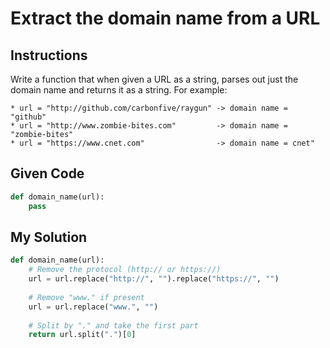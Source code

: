 # Extract the domain name from a URL

## Instructions

Write a function that when given a URL as a string, parses out just the domain name and returns it as a string. For example:

```
* url = "http://github.com/carbonfive/raygun" -> domain name = "github"
* url = "http://www.zombie-bites.com"         -> domain name = "zombie-bites"
* url = "https://www.cnet.com"                -> domain name = cnet"
```

## Given Code
```python
def domain_name(url):
    pass
```

## My Solution
```python
def domain_name(url):
    # Remove the protocol (http:// or https://)
    url = url.replace("http://", "").replace("https://", "")
    
    # Remove "www." if present
    url = url.replace("www.", "")
    
    # Split by "." and take the first part
    return url.split(".")[0]
```
